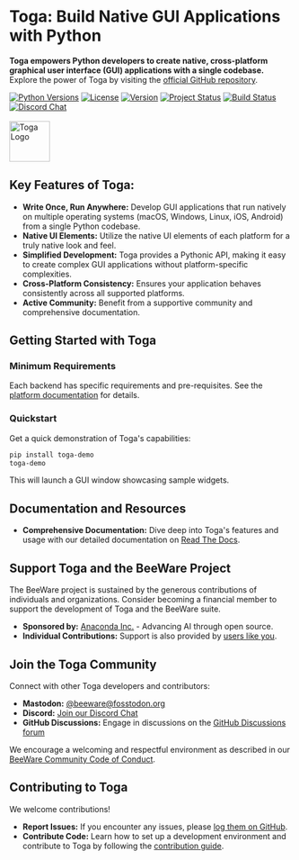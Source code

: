 <!-- ALL-SEO-OPTIMIZED HEADINGS AND TEXT -->

# Toga: Build Native GUI Applications with Python

**Toga empowers Python developers to create native, cross-platform graphical user interface (GUI) applications with a single codebase.** Explore the power of Toga by visiting the [official GitHub repository](https://github.com/beeware/toga).

[![Python Versions](https://img.shields.io/pypi/pyversions/toga.svg)](https://pypi.python.org/pypi/toga)
[![License](https://img.shields.io/pypi/l/toga.svg)](https://github.com/beeware/toga/blob/main/LICENSE)
[![Version](https://img.shields.io/pypi/v/toga.svg)](https://pypi.python.org/pypi/toga)
[![Project Status](https://img.shields.io/pypi/status/toga.svg)](https://pypi.python.org/pypi/toga)
[![Build Status](https://github.com/beeware/toga/workflows/CI/badge.svg?branch=main)](https://github.com/beeware/toga/actions)
[![Discord Chat](https://img.shields.io/discord/836455665257021440?label=Discord%20Chat&logo=discord&style=plastic)](https://beeware.org/bee/chat/)
<br/>
<br/>
<img src="https://beeware.org/project/toga/toga.png" width="72px" alt="Toga Logo">

## Key Features of Toga:

*   **Write Once, Run Anywhere:** Develop GUI applications that run natively on multiple operating systems (macOS, Windows, Linux, iOS, Android) from a single Python codebase.
*   **Native UI Elements:** Utilize the native UI elements of each platform for a truly native look and feel.
*   **Simplified Development:** Toga provides a Pythonic API, making it easy to create complex GUI applications without platform-specific complexities.
*   **Cross-Platform Consistency:** Ensures your application behaves consistently across all supported platforms.
*   **Active Community:** Benefit from a supportive community and comprehensive documentation.

## Getting Started with Toga

### Minimum Requirements

Each backend has specific requirements and pre-requisites. See the [platform documentation](https://toga.readthedocs.io/en/latest/reference/platforms/) for details.

### Quickstart

Get a quick demonstration of Toga's capabilities:

```bash
pip install toga-demo
toga-demo
```

This will launch a GUI window showcasing sample widgets.

## Documentation and Resources

*   **Comprehensive Documentation:** Dive deep into Toga's features and usage with our detailed documentation on [Read The Docs](https://toga.readthedocs.io).

## Support Toga and the BeeWare Project

The BeeWare project is sustained by the generous contributions of individuals and organizations.  Consider becoming a financial member to support the development of Toga and the BeeWare suite.

*   **Sponsored by:** [Anaconda Inc.](https://anaconda.com/) - Advancing AI through open source.
*   **Individual Contributions:** Support is also provided by [users like you](https://beeware.org/community/members/).

## Join the Toga Community

Connect with other Toga developers and contributors:

*   **Mastodon:** [@beeware@fosstodon.org](https://fosstodon.org/@beeware)
*   **Discord:** [Join our Discord Chat](https://beeware.org/bee/chat/)
*   **GitHub Discussions:** Engage in discussions on the [GitHub Discussions forum](https://github.com/beeware/toga/discussions)

We encourage a welcoming and respectful environment as described in our [BeeWare Community Code of Conduct](https://beeware.org/community/behavior/).

## Contributing to Toga

We welcome contributions!

*   **Report Issues:**  If you encounter any issues, please [log them on GitHub](https://github.com/beeware/toga/issues).
*   **Contribute Code:** Learn how to set up a development environment and contribute to Toga by following the [contribution guide](https://toga.readthedocs.io/en/latest/how-to/contribute/index.html).